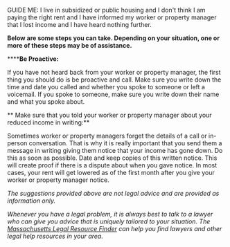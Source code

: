 GUIDE ME: I live in subsidized or public housing and I don't think I am
paying the right rent and I have informed my worker or property manager
that I lost income and I have heard nothing further.

**Below are some steps you can take.  Depending on your
situation, one or more of these steps may be of assistance.**

******Be Proactive:**

If you have not heard back from your worker or property manager, the
first thing you should do is be proactive and call. Make sure you write
down the time and date you called and whether you spoke to someone or
left a voicemail. If you spoke to someone, make sure you write down
their name and what you spoke about.

** Make sure that you told your worker or property manager
about your reduced income in writing:**

Sometimes worker or property managers forget the details of a call or
in-person conversation. That is why it is really important that you send
them a message in writing giving them notice that your income has gone
down. Do this as soon as possible. Date and keep copies of this written
notice. This will create proof if there is a dispute about when you gave
notice. In most cases, your rent will get lowered as of the first month
after you give your worker or property manager notice.

*The suggestions provided above are not legal advice and are provided as
information only.*

*Whenever you have a legal problem, it is always best to talk to a
lawyer who can give you advice that is uniquely tailored to your
situation. The [Massachusetts Legal Resource Finder](https://masslrf.org/) can
help you find lawyers and other legal help resources in your area.*
